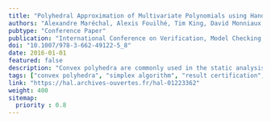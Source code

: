 ```yaml
---
title: "Polyhedral Approximation of Multivariate Polynomials using Handelman's Theorem"
authors: "Alexandre Maréchal, Alexis Fouilhé, Tim King, David Monniaux, Michaël Périn"
pubtype: "Conference Paper"
publication: "International Conference on Verification, Model Checking, and Abstract Interpretation (VMCAI)"
doi: "10.1007/978-3-662-49122-5_8"
date: 2016-01-01
featured: false
description: "Convex polyhedra are commonly used in the static analysis of programs to represent over-approximations of sets of reachable states of numerical program variables. When the analyzed programs contain nonlinear instructions, they do not directly map to standard polyhedral operations: some kind of linearization is needed. Convex polyhe-dra are also used in satisfiability modulo theory solvers which combine a propositional satisfiability solver with a fast emptiness check for polyhedra. Existing decision procedures become expensive when nonlinear constraints are involved: a fast procedure to ensure emptiness of systems of nonlinear constraints is needed. We present a new linearization algorithm based on Handelman's representation of positive polynomials. Given a polyhedron and a polynomial (in)equality, we compute a polyhedron enclosing their intersection as the solution of a parametric linear programming problem. To get a scalable algorithm, we provide several heuristics that guide the construction of the Handelman's representation. To ensure the correctness of our polyhedral approximation , our Ocaml implementation generates certificates verified by a checker certified in Coq."
tags: ["convex polyhedra", "simplex algorithm", "result certification", "abstract interpretation", "linearization"]
link: "https://hal.archives-ouvertes.fr/hal-01223362"
weight: 400
sitemap:
  priority : 0.8
---
```

